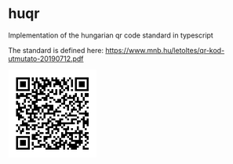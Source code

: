 # huqr
Implementation of the hungarian qr code standard in typescript

The standard is defined here:
https://www.mnb.hu/letoltes/qr-kod-utmutato-20190712.pdf

![Test image](test.png)
